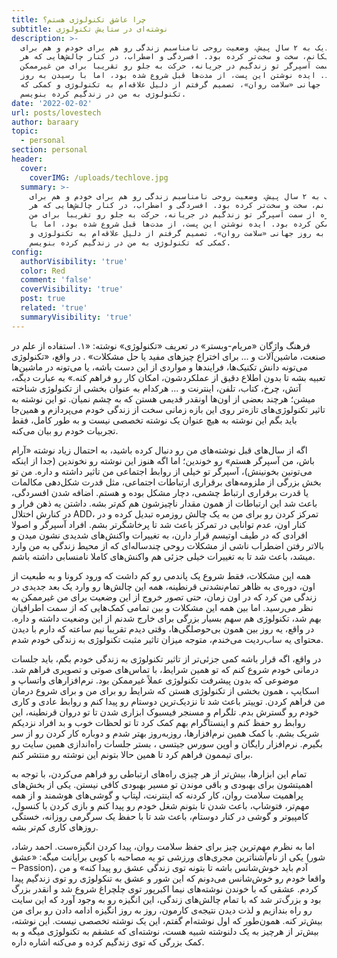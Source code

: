 ```yaml
---
title: چرا عاشق تکنولوژی هستم؟
subtitle: نوشته‌ای در ستایش تکنولوژی
description: >-
  چیزی نزدیک به ۲ سال پیش، وضعیت روحی نامناسبم زندگی رو هم برای خودم و هم برای
  نزدیکانم، سخت و سخت‌تر کرده بود. افسردگی و اضطراب، در کنار چالش‌هایی که هر
  روزه از سمت آسپرگر تو زندگیم در جریانه، حرکت به جلو رو تقریبا برای من غیرممکن
  کرده بود. ایده نوشتن این پست، از مدت‌ها قبل شروع شده بود، اما با رسیدن به روز
  جهانی «سلامت روان»، تصمیم گرفتم از دلیل علاقه‌ام به تکنولوژی و کمکی که
  تکنولوژی به من در زندگیم کرده بنویسم.
date: '2022-02-02'
url: posts/lovestech
author: baraary
topic:
  - personal
section: personal
header:
  cover:
    coverIMG: /uploads/techlove.jpg
  summary: >-
    چیزی نزدیک به ۲ سال پیش، وضعیت روحی نامناسبم زندگی رو هم برای خودم و هم برای
    نزدیکانم، سخت و سخت‌تر کرده بود. افسردگی و اضطراب، در کنار چالش‌هایی که هر
    روزه از سمت آسپرگر تو زندگیم در جریانه، حرکت به جلو رو تقریبا برای من
    غیرممکن کرده بود. ایده نوشتن این پست، از مدت‌ها قبل شروع شده بود، اما با
    رسیدن به روز جهانی «سلامت روان»، تصمیم گرفتم از دلیل علاقه‌ام به تکنولوژی و
    کمکی که تکنولوژی به من در زندگیم کرده بنویسم.
config:
  authorVisibility: 'true'
  color: Red
  comment: 'false'
  coverVisibility: 'true'
  post: true
  related: 'true'
  summaryVisibility: 'true'
---
```

فرهنگ واژگان «مریام-وبستر» در تعریف «تکنولوژی» نوشته: «۱. استفاده از علم در صنعت، ماشین‌آلات و ... برای اختراع چیزهای مفید یا حل مشکلات» . در واقع، «تکنولوژی می‌تونه دانش تکنیک‌ها، فرایندها و مواردی از این دست باشه، یا می‌تونه در ماشین‌ها تعبیه بشه تا بدون اطلاع دقیق از عملکردشون، امکان کار رو فراهم کنه.»  به عبارت دیگه، آتش، چرخ، کتاب، تلفن، اینترنت و ... هرکدام به عنوان بخشی از تکنولوژی شناخته میشن؛ هرچند بعضی از اون‌ها اونقدر قدیمی هستن که به چشم نمیان. تو این نوشته به تاثیر تکنولوژی‌های تازه‌تر روی این بازه زمانی سخت از زندگی خودم می‌پردازم و همین‌جا باید بگم این نوشته به هیچ عنوان یک نوشته تخصصی نیست و به طور کامل، فقط تجربیات خودم رو بیان می‌کنه.

اگه از سال‌های قبل نوشته‌های من رو دنبال کرده باشید، به احتمال زیاد نوشته «آرام باش، من آسپرگر هستم»  رو خوندین؛ اما اگه هنوز این نوشته رو نخوندین (جدا از اینکه می‌تونین بخونینش)، آسپرگر تو خیلی از روابط اجتماعی من تاثیر داشته و داره. من تو بخش بزرگی از ملزومه‌های برقراری ارتباطات اجتماعی، مثل قدرت شکل‌دهی مکالمات یا قدرت برقراری ارتباط چشمی، دچار مشکل بوده و هستم. اضافه شدن افسردگی، باعث شد این ارتباطات از همون مقدار ناچیزشون هم کم‌تر بشه. داشتن یه ذهن فرار و در کنارش اختلال ADD، تمرکز کردن رو برای من به یک چالش روزمره تبدیل کرده و در کنار اون، عدم توانایی در تمرکز باعث شد تا پرخاشگرتر بشم. افراد آسپرگر و اصولا افرادی که در طیف اوتیسم قرار دارن، به تغییرات واکنش‌های شدیدی نشون میدن و بالاتر رفتن اضطراب ناشی از مشکلات روحی چندساله‌ای که از محیط زندگی به من وارد میشد، باعث شد تا به تغییرات خیلی جزئی هم واکنش‌های کاملا نامنسابی داشته باشم.

همه این مشکلات، فقط شروع یک پاندمی رو کم داشت که ورود کرونا و به طبعیت از اون، دوره‌ی به ظاهر تمام‌نشدنی قرنطینه، همه این چالش‌ها رو وارد یک بعد جدیدی در زندگی من کرد که در اون زمان، حتی تصور خروج از این وضعیت برای من غیرممکن به نظر می‌رسید. اما بین همه این مشکلات و بین تمامی کمک‌هایی که از سمت اطرافیان بهم شد، تکنولوژی هم سهم بسیار بزرگی برای خارج شدنم از این وضعیت داشته و داره. در واقع، یه روز بین همون بی‌حوصلگی‌ها، وقتی دیدم تقریبا نیم ساعته که دارم با دیدن محتوای یه ساب‌ردیت می‌خندم، متوجه میزان تاثیر مثبت تکنولوژی به زندگی خودم شدم.

در واقع، اگه قرار باشه کمی جزئی‌تر از تاثیر تکنولوژی به زندگی خودم بگم، باید جلسات درمانی خودم شروع کنم که تو همین شرایط، با تماس‌های صوتی و تصویری فراهم شد. موضوعی که بدون پیشرفت تکنولوژی عملاً غیرممکن بود. نرم‌افزارهای واتساپ  و اسکایپ ، همون بخشی از تکنولوژی هستن که شرایط رو برای من و برای شروع درمان من فراهم کردن. توییتر  باعث شد تا نزدیک‌ترین دوستام رو پیدا کنم و روابط عادی و کاری خودم رو گسترش بدم. تلگرام  و مسنجر فیسبوک  ابزاری شدن تا تو دروان قرنطینه، این روابط رو حفظ کنم و اینستاگرام  بهم کمک کرد تا تو لحظات خوب و بد افراد نزدیکم شریک بشم. با کمک همین نرم‌افزارها، روزبه‌روز بهتر شدم و دوباره کار کردن رو از سر بگیرم. نرم‌افزار رایگان و اوپن سورس جیتسی ، بستر جلسات راه‌اندازی همین سایت رو برای تیممون فراهم کرد تا همین حالا بتونم این نوشته رو منتشر کنم.

تمام این ابزارها، بیش‌تر از هر چیزی راه‌های ارتباطی رو فراهم می‌کردن، با توجه به اهمیتشون برای بهبودی و باقی موندن تو مسیر بهبودی کافی نیستن. یکی از بخش‌های پراهمیت سلامت روان، کار کردنه که اینترنت، لپتاپ و گوشی‌های هوشمند و از همه مهم‌تر، فتوشاپ، باعث شدن تا بتونم شغل خودم رو پیدا کنم و بازی کردن با کنسول، کامپیوتر و گوشی در کنار دوستام، باعث شد تا با حفظ یک سرگرمی روزانه، خستگی روزهای کاری کم‌تر بشه.

اما به نظرم مهم‌ترین چیز برای حفظ سلامت روان، پیدا کردن انگیزه‌ست. احمد رشاد، یکی از نام‌آشنا‌ترین مجری‌های ورزشی تو یه مصاحبه با کوبی برایانت میگه: «عشق (شور – Passion)، آدم باید خوش‌شانس باشه تا بتونه توی زندگی عشق رو پیدا کنه»  و من واقعا خودم رو خوش‌شانس می‌دونم که این شور و عشق به تنکولوژی رو توی زندگیم پیدا کردم. عشقی که با خوندن نوشته‌های نیما اکبرپور  توی چلچراغ شروع شد و انقدر بزرگ بود و بزرگ‌تر شد که با تمام چالش‌های زندگی، این انگیزه رو به وجود آورد که این سایت رو راه بندازیم و لذت دیدن نتیجه‌ی کارمون، روز به روز انگیزه ادامه دادن رو برای من بیش‌تر کنه. همون‌طور که اول نوشته‌ام گفتم، این یک نوشته تخصصی نیست. این نوشته، بیش‌تر از هرچیز به یک دلنوشته شبیه هست، نوشته‌ای که عشقم به تکنولوژی میگه و به کمک بزرگی که توی زندگیم کرده و می‌کنه اشاره داره.
